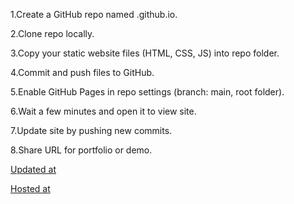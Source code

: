 1.Create a GitHub repo named <yourusername> .github.io.

2.Clone repo locally.

3.Copy your static website files (HTML, CSS, JS) into repo folder.

4.Commit and push files to GitHub.

5.Enable GitHub Pages in repo settings (branch: main, root folder).

6.Wait a few minutes and open it to view site.

7.Update site by pushing new commits.

8.Share URL for portfolio or demo.

[Updated at](https://github.com/Quantasteek/deploy.github.io)

[Hosted at](https://quantasteek.github.io/deploy.github.io/)